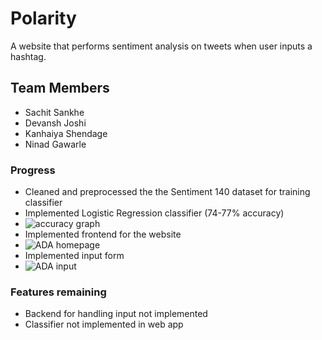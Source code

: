 <!-- # ADA-Assess-Develop-Advance -->

# Polarity

A website that performs sentiment analysis on tweets when user inputs a hashtag.

## Team Members

- Sachit Sankhe
- Devansh Joshi
- Kanhaiya Shendage
- Ninad Gawarle

### Progress

- Cleaned and preprocessed the the Sentiment 140 dataset for training classifier
- Implemented Logistic Regression classifier (74-77% accuracy)
- ![accuracy graph](https://drive.google.com/uc?export=view&id=1xZ_IgW9KKWfGwBRnPbs8DSu2YNZ2Ywsa)
- Implemented frontend for the website
- ![ADA homepage](https://drive.google.com/uc?export=view&id=1Okga3i5Sj_PnYRSCK1YiLJU4ciwbhjAQ)
- Implemented input form
- ![ADA input](https://drive.google.com/uc?export=view&id=1dFmw0SEfyUizde8hYqlyN5dBQ-fpbB1N)

### Features remaining

- Backend for handling input not implemented
- Classifier not implemented in web app
